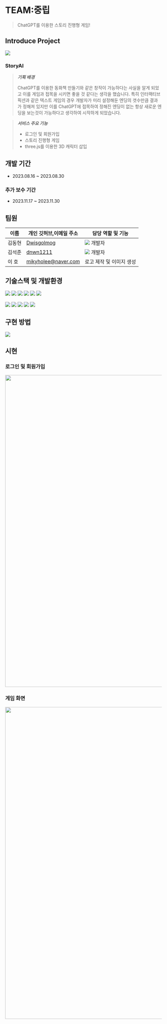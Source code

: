 # TEAM:중립
> ChatGPT를 이용한 스토리 진행형 게임!
> 
## Introduce Project
<img src="https://github.com/Dwisgolmog/StoryAI_game/assets/95118426/952787b8-4bba-4d89-8e66-c7370f71b5ee">

### StoryAI
> **_기획 배경_**
> 
>  ChatGPT를 이용한 동화책 만들기와 같은 창작이 가능하다는 사실을 알게 되었고 이를 게임과 접목을 시키면 좋을 것 같다는 생각을 했습니다.
>  특히 인터랙티브 픽션과 같은 텍스트 게임의 경우 개발자가 미리 설정해둔 엔딩의 갯수만큼 결과가 정해져 있지만 이를 ChatGPT에 접목하여
>  정해진 엔딩이 없는 항상 새로운 엔딩을 보는것이 가능하다고 생각하여 시작하게 되었습니다.

> **_서비스 주요 기능_**  
> - 로그인 및 회원가입
> - 스토리 진행형 게임
> - three.js를 이용한 3D 캐릭터 삽입

## 개발 기간
- 2023.08.16 ~ 2023.08.30
### 추가 보수 기간
- 2023.11.17 ~ 2023.11.30

## 팀원
| 이름   | 개인 깃허브,이메일 주소                                     | 담당 역할 및 기능                                                                                                                                          |
| ------ | ----------------------------------------------- | ---------------------------------------------------------------------------------------------------------------------------------------------------------- |
| 김동현 | [Dwisgolmog](https://github.com/Dwisgolmog) | <img src="https://img.shields.io/badge/developer-blue?style=flat"> 개발자                                                                                           |
| 김석준 | [dnwn1211](https://github.com/dnwn1211)           | <img src="https://img.shields.io/badge/developer-blue?style=flat"> 개발자               |                                                      |
| 이  호 |   mikyholee@naver.com         | 로고 제작 및 이미지 생성               |                                                      |

## 기술스택 및 개발환경

<div>
  <img src="https://img.shields.io/badge/html5-E34F26?style=for-the-badge&logo=html5&logoColor=white"> 
  <img src="https://img.shields.io/badge/css-1572B6?style=for-the-badge&logo=css3&logoColor=white"> 
  <img src="https://img.shields.io/badge/javascript-F7DF1E?style=for-the-badge&logo=javascript&logoColor=black"> 
  <img src="https://img.shields.io/badge/VisualStudioCdoe-007ACC?style=for-the-badge&logo=visualstudiocode&logoColor=white">
  <img src="https://img.shields.io/badge/react-61DAFB?style=for-the-badge&logo=react&logoColor=white">
  <img src="https://img.shields.io/badge/threedotjs-000000?style=for-the-badge&logo=threedotjs&logoColor=white"> 
</div>
<br>
<div>
  <img src="https://img.shields.io/badge/nodedotjs-339933?style=for-the-badge&logo=nodedotjs&logoColor=white">
  <img src="https://img.shields.io/badge/mongodb-47A248?style=for-the-badge&logo=mongodb&logoColor=white">
  <img src="https://img.shields.io/badge/openai-412991?style=for-the-badge&logo=openai&logoColor=white">
  <img src="https://img.shields.io/badge/github-181717?style=for-the-badge&logo=github&logoColor=white">
  <img src="https://img.shields.io/badge/notion-000000?style=for-the-badge&logo=notion&logoColor=white">
</div>

## 구현 방법

<div>
  <img src="https://github.com/Dwisgolmog/StoryAI_game/assets/95118426/055ee2d5-3476-4c92-a8db-3e0a68587f43">  
</div>

## 시현

### 로그인 및 회원가입
<img width="1000px" src="https://github.com/Dwisgolmog/StoryAI_game/assets/95118426/333b6235-953c-4535-83d8-e730f1e622e9">


### 게임 화면
<img width="1000px" src="https://github.com/Dwisgolmog/StoryAI_game/assets/95118426/f2732b2e-05d1-4c7e-8a7b-77224ead658d">
